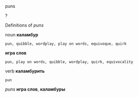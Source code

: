 puns

?


Definitions of _puns_

noun
**каламбур**

    pun, quibble, wordplay, play on words, equivoque, quirk
**игра слов**

    pun, play on words, quibble, wordplay, quirk, equivocality

verb
**каламбурить**

    pun

_puns_
**игра слов**, **каламбуры**